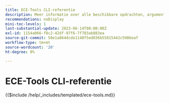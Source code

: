 ```yaml
---
title: ECE-Tools CLI-referentie
description: Meer informatie over alle beschikbare opdrachten, argumenten en opties voor Adobe Commerce ECE-Tools Command-Line Tool.
recommendations: noDisplay
mini-toc-levels: 1
last-substantial-update: 2023-06-14T00:00:00Z
exl-id: 1154a066-f8c2-42df-97f6-7f703ab883ea
source-git-commit: 50e1a864dcde1148f5ed036b55815442c5986eaf
workflow-type: tm+mt
source-wordcount: '20'
ht-degree: 0%

---
```


# ECE-Tools CLI-referentie

{{$include /help/_includes/templated/ece-tools.md}}

<!-- Last updated from includes: 2025-10-09 12:33:40 -->
